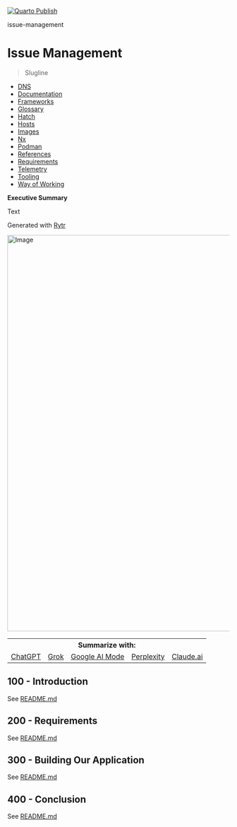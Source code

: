 [![Quarto Publish](https://github.com/agility-game/issue-management/actions/workflows/publish.yml/badge.svg)](https://github.com/agility-game/issue-management/actions/workflows/publish.yml)

issue-management
# Issue Management

> Slugline

- [DNS](./DNS.md)
- [Documentation](./DOCUMENTATION.md)
- [Frameworks](./FRAMEWORKS.md)
- [Glossary](./GLOSSARY.md)
- [Hatch](./HATCH.md)
- [Hosts](./HOSTS.md)
- [Images](./IMAGES.md)
- [Nx](./NX.md)
- [Podman](./PODMAN.md)
- [References](./REFERENCES.md)
- [Requirements](./REQUIREMENTS.md)
- [Telemetry](./TELEMETRY.md)
- [Tooling](./TOOLING.md)
- [Way of Working](./WAY_OF_WORKING.md)

**Executive Summary**

Text

Generated with [Rytr](https://app.rytr.me)

<img width="1395" height="897" alt="Image" src="https://github.com/user-attachments/assets/485550d9-6919-49cd-bcea-8987a0864eda" />

<table>
<th colspan="5">Summarize with:</th><tr/> 
<td><a href="https://chat.openai.com/?q=please+read+and+summarize+the+content+from+this+url+https://github.com/[GITHUB ORGANIZATION]/[GITHUB REPOSITORY]/">ChatGPT</a></td>
<td><a href="https://x.com/i/grok?text=please+read+and+summarize+the+content+from+this+url+https://github.com/[GITHUB ORGANIZATION]/[GITHUB REPOSITORY]/">Grok</a></td>
<td><a href="https://www.google.com/search?udm=50&aep=11&q=please+read+and+summarize+the+content+from+this+url+https://github.com/[GITHUB ORGANIZATION]/[GITHUB REPOSITORY]/">Google AI Mode</a></td>
<td><a href="https://www.perplexity.ai/search/new?q=please+read+and+summarize+the+content+from+this+url+https://github.com/[GITHUB ORGANIZATION]/[GITHUB REPOSITORY]/">Perplexity</a></td>
<td><a href="https://claude.ai/new?q=please+read+and+summarize+the+content+from+this+url+https://github.com/[GITHUB ORGANIZATION]/[GITHUB REPOSITORY]/">Claude.ai</a></td>  
</table>

## 100 - Introduction

See [README.md](./100/README.md)

## 200 - Requirements

See [README.md](./200/README.md)

## 300 - Building Our Application

See [README.md](./300/README.md)

## 400 - Conclusion

See [README.md](./400/README.md)
